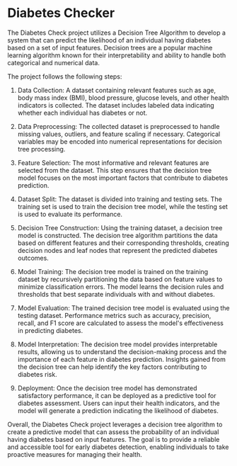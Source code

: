 # Diabetes Checker

The Diabetes Check project utilizes a Decision Tree Algorithm to develop a system that can predict the likelihood of an individual having diabetes based on a set of input features. Decision trees are a popular machine learning algorithm known for their interpretability and ability to handle both categorical and numerical data.

The project follows the following steps:

1. Data Collection: A dataset containing relevant features such as age, body mass index (BMI), blood pressure, glucose levels, and other health indicators is collected. The dataset includes labeled data indicating whether each individual has diabetes or not.

2. Data Preprocessing: The collected dataset is preprocessed to handle missing values, outliers, and feature scaling if necessary. Categorical variables may be encoded into numerical representations for decision tree processing.

3. Feature Selection: The most informative and relevant features are selected from the dataset. This step ensures that the decision tree model focuses on the most important factors that contribute to diabetes prediction.

4. Dataset Split: The dataset is divided into training and testing sets. The training set is used to train the decision tree model, while the testing set is used to evaluate its performance.

5. Decision Tree Construction: Using the training dataset, a decision tree model is constructed. The decision tree algorithm partitions the data based on different features and their corresponding thresholds, creating decision nodes and leaf nodes that represent the predicted diabetes outcomes.

6. Model Training: The decision tree model is trained on the training dataset by recursively partitioning the data based on feature values to minimize classification errors. The model learns the decision rules and thresholds that best separate individuals with and without diabetes.

7. Model Evaluation: The trained decision tree model is evaluated using the testing dataset. Performance metrics such as accuracy, precision, recall, and F1 score are calculated to assess the model's effectiveness in predicting diabetes.

8. Model Interpretation: The decision tree model provides interpretable results, allowing us to understand the decision-making process and the importance of each feature in diabetes prediction. Insights gained from the decision tree can help identify the key factors contributing to diabetes risk.

9. Deployment: Once the decision tree model has demonstrated satisfactory performance, it can be deployed as a predictive tool for diabetes assessment. Users can input their health indicators, and the model will generate a prediction indicating the likelihood of diabetes.

Overall, the Diabetes Check project leverages a decision tree algorithm to create a predictive model that can assess the probability of an individual having diabetes based on input features. The goal is to provide a reliable and accessible tool for early diabetes detection, enabling individuals to take proactive measures for managing their health.
